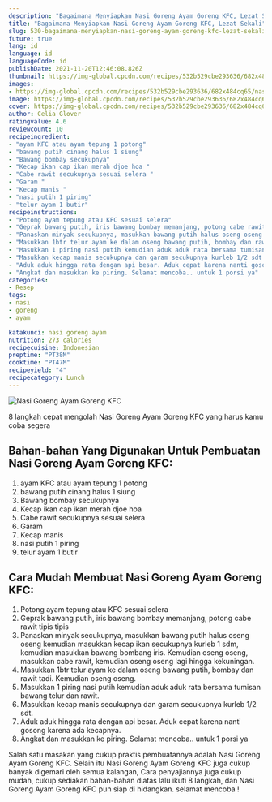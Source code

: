 ```yaml
---
description: "Bagaimana Menyiapkan Nasi Goreng Ayam Goreng KFC, Lezat Sekali"
title: "Bagaimana Menyiapkan Nasi Goreng Ayam Goreng KFC, Lezat Sekali"
slug: 530-bagaimana-menyiapkan-nasi-goreng-ayam-goreng-kfc-lezat-sekali
future: true
lang: id
language: id
languageCode: id
publishDate: 2021-11-20T12:46:08.826Z 
thumbnail: https://img-global.cpcdn.com/recipes/532b529cbe293636/682x484cq65/nasi-goreng-ayam-goreng-kfc-foto-resep-utama.png
images:
- https://img-global.cpcdn.com/recipes/532b529cbe293636/682x484cq65/nasi-goreng-ayam-goreng-kfc-foto-resep-utama.png
image: https://img-global.cpcdn.com/recipes/532b529cbe293636/682x484cq65/nasi-goreng-ayam-goreng-kfc-foto-resep-utama.png
cover: https://img-global.cpcdn.com/recipes/532b529cbe293636/682x484cq65/nasi-goreng-ayam-goreng-kfc-foto-resep-utama.png
author: Celia Glover
ratingvalue: 4.6
reviewcount: 10
recipeingredient:
- "ayam KFC atau ayam tepung 1 potong"
- "bawang putih cinang halus 1 siung"
- "Bawang bombay secukupnya"
- "Kecap ikan cap ikan merah djoe hoa "
- "Cabe rawit secukupnya sesuai selera "
- "Garam "
- "Kecap manis "
- "nasi putih 1 piring"
- "telur ayam 1 butir"
recipeinstructions:
- "Potong ayam tepung atau KFC sesuai selera"
- "Geprak bawang putih, iris bawang bombay memanjang, potong cabe rawit tipis tipis"
- "Panaskan minyak secukupnya, masukkan bawang putih halus oseng oseng kemudian masukkan kecap ikan secukupnya kurleb 1 sdm, kemudian masukkan bawang bombang iris. Kemudian oseng oseng, masukkan cabe rawit, kemudian oseng oseng lagi hingga kekuningan."
- "Masukkan 1btr telur ayam ke dalam oseng bawang putih, bombay dan rawit tadi. Kemudian oseng oseng."
- "Masukkan 1 piring nasi putih kemudian aduk aduk rata bersama tumisan bawang telur dan rawit."
- "Masukkan kecap manis secukupnya dan garam secukupnya kurleb 1/2 sdt."
- "Aduk aduk hingga rata dengan api besar. Aduk cepat karena nanti gosong karena ada kecapnya."
- "Angkat dan masukkan ke piring. Selamat mencoba.. untuk 1 porsi ya"
categories:
- Resep
tags:
- nasi
- goreng
- ayam

katakunci: nasi goreng ayam 
nutrition: 273 calories
recipecuisine: Indonesian
preptime: "PT38M"
cooktime: "PT47M"
recipeyield: "4"
recipecategory: Lunch
---
```



![Nasi Goreng Ayam Goreng KFC](https://img-global.cpcdn.com/recipes/532b529cbe293636/682x484cq65/nasi-goreng-ayam-goreng-kfc-foto-resep-utama.png)

8 langkah cepat mengolah  Nasi Goreng Ayam Goreng KFC yang harus kamu coba segera

<!--inarticleads1-->

## Bahan-bahan Yang Digunakan Untuk Pembuatan Nasi Goreng Ayam Goreng KFC:

1. ayam KFC atau ayam tepung 1 potong
1. bawang putih cinang halus 1 siung
1. Bawang bombay secukupnya
1. Kecap ikan cap ikan merah djoe hoa 
1. Cabe rawit secukupnya sesuai selera 
1. Garam 
1. Kecap manis 
1. nasi putih 1 piring
1. telur ayam 1 butir



<!--inarticleads2-->

## Cara Mudah Membuat Nasi Goreng Ayam Goreng KFC:

1. Potong ayam tepung atau KFC sesuai selera
1. Geprak bawang putih, iris bawang bombay memanjang, potong cabe rawit tipis tipis
1. Panaskan minyak secukupnya, masukkan bawang putih halus oseng oseng kemudian masukkan kecap ikan secukupnya kurleb 1 sdm, kemudian masukkan bawang bombang iris. Kemudian oseng oseng, masukkan cabe rawit, kemudian oseng oseng lagi hingga kekuningan.
1. Masukkan 1btr telur ayam ke dalam oseng bawang putih, bombay dan rawit tadi. Kemudian oseng oseng.
1. Masukkan 1 piring nasi putih kemudian aduk aduk rata bersama tumisan bawang telur dan rawit.
1. Masukkan kecap manis secukupnya dan garam secukupnya kurleb 1/2 sdt.
1. Aduk aduk hingga rata dengan api besar. Aduk cepat karena nanti gosong karena ada kecapnya.
1. Angkat dan masukkan ke piring. Selamat mencoba.. untuk 1 porsi ya




Salah satu masakan yang cukup praktis pembuatannya adalah  Nasi Goreng Ayam Goreng KFC. Selain itu  Nasi Goreng Ayam Goreng KFC  juga cukup banyak digemari oleh semua kalangan, Cara penyajiannya juga cukup mudah, cukup sediakan bahan-bahan diatas lalu ikuti 8 langkah, dan  Nasi Goreng Ayam Goreng KFC  pun siap di hidangkan. selamat mencoba !
